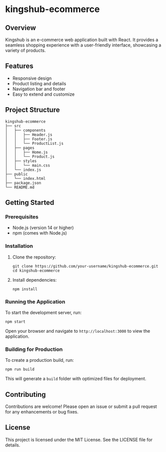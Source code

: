 # kingshub-ecommerce

## Overview
Kingshub is an e-commerce web application built with React. It provides a seamless shopping experience with a user-friendly interface, showcasing a variety of products.

## Features
- Responsive design
- Product listing and details
- Navigation bar and footer
- Easy to extend and customize

## Project Structure
```
kingshub-ecommerce
├── src
│   ├── components
│   │   ├── Header.js
│   │   ├── Footer.js
│   │   └── ProductList.js
│   ├── pages
│   │   ├── Home.js
│   │   └── Product.js
│   ├── styles
│   │   └── main.css
│   └── index.js
├── public
│   └── index.html
├── package.json
└── README.md
```

## Getting Started

### Prerequisites
- Node.js (version 14 or higher)
- npm (comes with Node.js)

### Installation
1. Clone the repository:
   ```
   git clone https://github.com/your-username/kingshub-ecommerce.git
   cd kingshub-ecommerce
   ```

2. Install dependencies:
   ```
   npm install
   ```

### Running the Application
To start the development server, run:
```
npm start
```
Open your browser and navigate to `http://localhost:3000` to view the application.

### Building for Production
To create a production build, run:
```
npm run build
```
This will generate a `build` folder with optimized files for deployment.

## Contributing
Contributions are welcome! Please open an issue or submit a pull request for any enhancements or bug fixes.

## License
This project is licensed under the MIT License. See the LICENSE file for details.